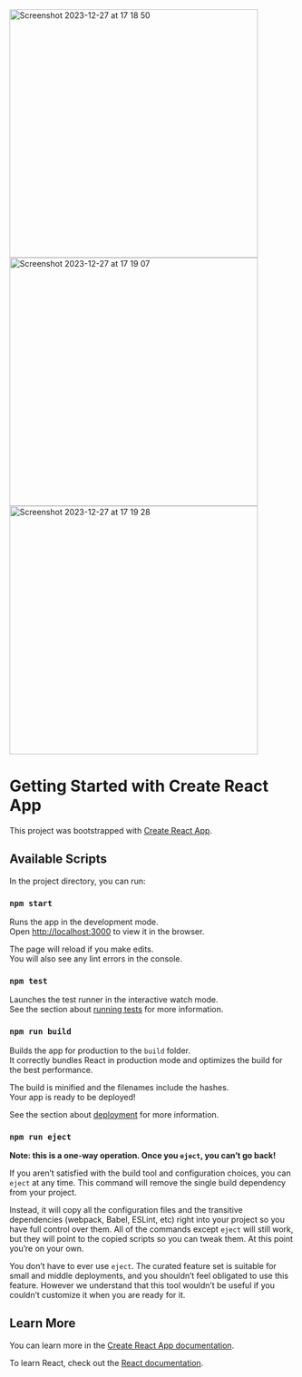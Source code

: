 
<img width="438" alt="Screenshot 2023-12-27 at 17 18 50" src="https://github.com/nisha8c/react-ts-ai-app/assets/108927164/46d5f2c7-e6bd-4f11-92f1-539f5ef46af4">


<img width="438" alt="Screenshot 2023-12-27 at 17 19 07" src="https://github.com/nisha8c/react-ts-ai-app/assets/108927164/36a93798-b738-4cd4-8f3e-2ae6bf537218">


<img width="438" alt="Screenshot 2023-12-27 at 17 19 28" src="https://github.com/nisha8c/react-ts-ai-app/assets/108927164/88e7e144-752b-4256-b006-3daea58ae190">





# Getting Started with Create React App

This project was bootstrapped with [Create React App](https://github.com/facebook/create-react-app).

## Available Scripts

In the project directory, you can run:

### `npm start`

Runs the app in the development mode.\
Open [http://localhost:3000](http://localhost:3000) to view it in the browser.

The page will reload if you make edits.\
You will also see any lint errors in the console.

### `npm test`

Launches the test runner in the interactive watch mode.\
See the section about [running tests](https://facebook.github.io/create-react-app/docs/running-tests) for more information.

### `npm run build`

Builds the app for production to the `build` folder.\
It correctly bundles React in production mode and optimizes the build for the best performance.

The build is minified and the filenames include the hashes.\
Your app is ready to be deployed!

See the section about [deployment](https://facebook.github.io/create-react-app/docs/deployment) for more information.

### `npm run eject`

**Note: this is a one-way operation. Once you `eject`, you can’t go back!**

If you aren’t satisfied with the build tool and configuration choices, you can `eject` at any time. This command will remove the single build dependency from your project.

Instead, it will copy all the configuration files and the transitive dependencies (webpack, Babel, ESLint, etc) right into your project so you have full control over them. All of the commands except `eject` will still work, but they will point to the copied scripts so you can tweak them. At this point you’re on your own.

You don’t have to ever use `eject`. The curated feature set is suitable for small and middle deployments, and you shouldn’t feel obligated to use this feature. However we understand that this tool wouldn’t be useful if you couldn’t customize it when you are ready for it.

## Learn More

You can learn more in the [Create React App documentation](https://facebook.github.io/create-react-app/docs/getting-started).

To learn React, check out the [React documentation](https://reactjs.org/).

